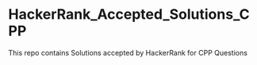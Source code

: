 # HackerRank_Accepted_Solutions_CPP
This repo contains Solutions accepted by HackerRank for CPP Questions
